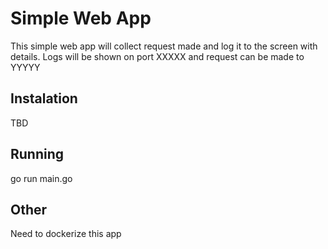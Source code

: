 # Simple Web App
This simple web app will collect request made and log it to the screen with details.
Logs will be shown on port XXXXX and request can be made to YYYYY

## Instalation
TBD

## Running
go run main.go

## Other
Need to dockerize this app